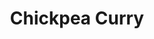 ---
title: Chickpea Curry
metadata:
  servings: '4'
  course: Main
  source: https://yupitsvegan.com/easy-coconut-chickpea-curry/
  title: Chickpea Curry
ingredients:
- name: garlic
  amount: 3 cloves
- name: coconut milk
  amount: 400 g
- name: red onion
  amount: 1 large
- name: black pepper
  amount: 0.25 tsp
- name: ground tumeric
  amount: 0.25 tsp
- name: coconut oil
  amount: 1 tbsp
- name: salt
  amount: 0.25 tsp
- name: lime
  amount: '1'
- name: chopped tomatoes
  amount: 400 g
- name: cayenne pepper
  amount: 0.25 tsp
- name: garam masala
  amount: 1 tbsp
- name: ginger
  amount: 1 inch
- name: chickpeas
  amount: 240g
cookware:
- name: frying pan
steps:
- description: Slice the red onion.
- description: Add coconut oil to a frying pan on high heat and add the sliced red
    onion. Cook until it's softened.
- description: Grate the garlic and ginger and stir into the pan for 30 seconds. Then
    add the spices and stir for another 30 seconds; garam masala, ground tumeric,
    black pepper, cayenne pepper and salt.
- description: Now add the chopped tomatoes and stir for another 4 minutes.
- description: Add the coconut milk and chickpeas, bring the mixture to a boil and
    then reduce the heat and simmer for 10 minutes.
- description: Just before you take it off the heat, stir in the juice of a lime and
    then serve. Serve on its own or with rice.

---